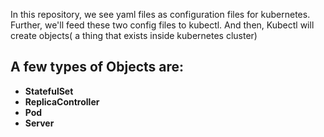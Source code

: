 In this repository, we see yaml files as configuration files for kubernetes. Further, we'll feed these two config files to kubectl. And then, Kubectl will create objects( a thing that exists inside kubernetes cluster)

## A few types of Objects are:

- **StatefulSet**
- **ReplicaController**
- **Pod**
- **Server**
